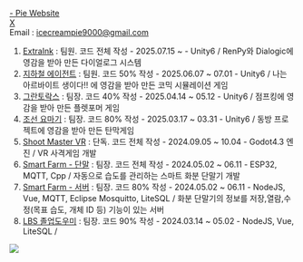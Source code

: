 [- Pie Website](https://icpdev.com/)  
[X](https://x.com/IceCreamPie9000)  
Email : icecreampie9000@gmail.com  
1. [ExtraInk](https://github.com/IceCreamPie-dev/ExtraInk)                         : 팀원. 코드 전체 작성 - 2025.07.15 ~      - Unity6 / RenPy와 Dialogic에 영감을 받아 만든 다이얼로그 시스템
2. [지하철 에이전트]()                                                              : 팀원. 코드 50% 작성 - 2025.06.07 ~ 07.01 - Unity6 / 나는 아르바이트 생이다!! 에 영감을 받아 만든 코믹 시뮬레이션 게임
3. [그란토락스]()                                                                   : 팀장. 코드 40% 작성 - 2025.04.14 ~ 05.12 - Unity6 / 점프킹에 영감을 받아 만든 플렛포머 게임
4. [조선 요마기]()                                                                  : 팀장. 코드 80% 작성 - 2025.03.17 ~ 03.31 - Unity6 / 동방 프로젝트에 영감을 받아 만든 탄막게임
5. [Shoot Master VR](https://github.com/IceCreamPie-dev/Univ_ShootMaster_summ)     : 단독. 코드 전체 작성 - 2024.09.05 ~ 10.04 - Godot4.3 엔진 / VR 사격게임 개발
6. [Smart Farm - 단말](https://github.com/Smart-Guardning/iot-esp32-sensorNode)    : 팀장. 코드 전체 작성 - 2024.05.02 ~ 06.11 - ESP32, MQTT, Cpp / 자동으로 습도를 관리하는 스마트 화분 단말기 개발
7. [Smart Farm - 서버](https://github.com/Smart-Guardning/smartguardning-web)      : 팀장. 코드 80% 작성 - 2024.05.02 ~ 06.11 - NodeJS, Vue, MQTT, Eclipse Mosquitto, LiteSQL / 화분 단말기의 정보를 저장,열람,수정(목표 습도, 개체 ID 등) 기능이 있는 서버
4. [LBS 졸업도우미](https://github.com/IceCreamPie-dev/LBS-2024)                    : 팀장. 코드 90% 작성 - 2024.03.14 ~ 05.02 - NodeJS, Vue, LiteSQL / 

<!---
IceCreamPie-dev/IceCreamPie-dev is a ✨ special ✨ repository because its `README.md` (this file) appears on your GitHub profile.
You can click the Preview link to take a look at your changes.
--->
<a href="https://github.com/devxb/gitanimals">
  <img src="https://render.gitanimals.org/farms/{IceCreamPie-dev}"/>
</a>
